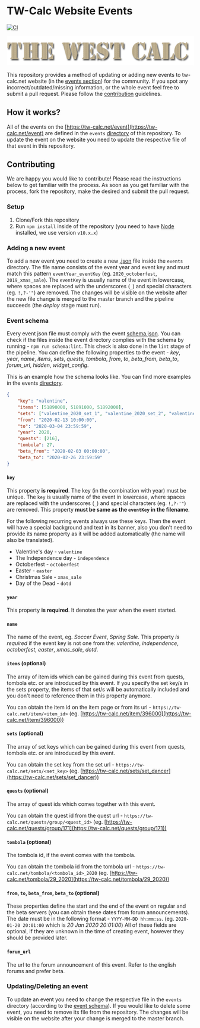 # TW-Calc Website Events

[![CI](https://github.com/timzatko/TW-Calc-Website-Events/workflows/CI/badge.svg)](https://github.com/timzatko/TW-Calc-Website-Events/actions?query=workflow:CI+branch:master)

![](./docs/logo.png)

This repository provides a method of updating or adding new events to tw-calc.net website (in the [events section](https://tw-calc.net/event)) for the community.
If you spot any incorrect/outdated/missing information, or the whole event feel free to submit a pull request. Please follow the [contribution](#contributing) guidelines.

## How it works?

All of the events on the [https://tw-calc.net/event](https://tw-calc.net/event) are defined in the `events` [directory](./events) of this repository.
To update the event on the website you need to update the respective file of that event in this repository.

## Contributing

We are happy you would like to contribute! Please read the instructions below to get familiar with the process.
As soon as you get familiar with the process, fork the repository, make the desired and submit the pull request.

### Setup

1. Clone/Fork this repository
2. Run `npm install` inside of the repository (you need to have [Node](https://nodejs.org/en/) installed, we use version `v10.x.x`)

### Adding a new event

To add a new event you need to create a new [.json](https://en.wikipedia.org/wiki/JSON) file inside the `events` directory. The file name consists of the event year and event key and must match this pattern `eventYear_eventKey` (eg. `2020_octoberfest`, `2019_xmas_sale`).
The `eventKey` is usually name of the event in lowercase, where spaces are replaced with the underscores (`_`) and special characters (eg. `!,?-'"`) are removed.
The changes will be visible on the website after the new file change is merged to the master branch and the pipeline succeeds (the _deploy_ stage must run).

### Event schema

Every event json file must comply with the event [schema.json](./schema.json).
You can check if the files inside the event directory complies with the schema by running - `npm run schema:lint`.
This check is also done in the `lint` stage of the pipeline.
You can define the following properties to the event - _key_, _year_, _name_, _items_, _sets_, _quests_, _tombola_, _from_, _to_, _beta_from_, _beta_to_, _forum_url_, _hidden_, _widget_config_.

This is an example how the schema looks like. You can find more examples in the events [directory](./events).

```json
{
    "key": "valentine",
    "items": [51890000, 51891000, 51892000],
    "sets": ["valentine_2020_set_1", "valentine_2020_set_2", "valentine_2020_set_3", "valentine_2020_set_4"],
    "from": "2020-02-13 10:00:00",
    "to": "2020-03-04 23:59:59",
    "year": 2020,
    "quests": [216],
    "tombola": 27,
    "beta_from": "2020-02-03 00:00:00",
    "beta_to": "2020-02-26 23:59:59"
}
```

#### `key`

This property **is required**. The key (in the combination with year) must be unique.
The `key` is usually name of the event in lowercase, where spaces are replaced with the underscores (`_`) and special characters (eg. `!,?-'"`) are removed.
This property **must be same as the `eventKey` in the filename**.

For the following recurring events always use these keys. Then the event will have a special background and text in its banner, also you don't need to provide its name property as it will be added automatically (the name will also be translated).

- Valentine's day - `valentine`
- The Independence day - `independence`
- Octoberfest - `octoberfest`
- Easter - `easter`
- Christmas Sale - `xmas_sale`
- Day of the Dead - `dotd`

#### `year`

This property **is required**. It denotes the year when the event started.

#### `name`

The name of the event, eg. _Soccer Event_, _Spring Sale_.
This property _is required_ if the event key is not one from the: _valentine_, _independence_, _octoberfest_, _easter_, _xmas_sale_, _dotd_.

#### `items` (optional)

The array of item ids which can be gained during this event from quests, tombola etc. or are introduced by this event.
If you specify the set key/s in the sets property, the items of that set/s will be automatically included and you don't need to reference them in this property anymore.

You can obtain the item id on the item page or from its url - `https://tw-calc.net/item/<item_id>` (eg. [https://tw-calc.net/item/396000](https://tw-calc.net/item/396000))

#### `sets` (optional)

The array of set keys which can be gained during this event from quests, tombola etc. or are introduced by this event.

You can obtain the set key from the set url - `https://tw-calc.net/sets/<set_key>` (eg. [https://tw-calc.net/sets/set_dancer](https://tw-calc.net/sets/set_dancer))

#### `quests` (optional)

The array of quest ids which comes together with this event.

You can obtain the quest id from the quest url - `https://tw-calc.net/quests/group/<quest_id>` (eg. [https://tw-calc.net/quests/group/171](https://tw-calc.net/quests/group/171))

#### `tombola` (optional)

The tombola id, if the event comes with the tombola.

You can obtain the tombola id from the tombola url - `https://tw-calc.net/tombola/<tombola_id>_2020` (eg. [https://tw-calc.net/tombola/29_2020](https://tw-calc.net/tombola/29_2020))

#### `from`, `to`, `beta_from`, `beta_to` (optional)

These properties define the start and the end of the event on regular and the beta servers (you can obtain these dates from forum announcements).
The date must be in the following format - `YYYY-MM-DD hh:mm:ss`. (eg. `2020-01-20 20:01:00` which is _20 Jan 2020 20:01:00_)
All of these fields are optional, if they are unknown in the time of creating event, however they should be provided later.

#### `forum_url`

The url to the forum announcement of this event. Refer to the english forums and prefer beta.

### Updating/Deleting an event

To update an event you need to change the respective file in the `events` directory (according to the [event schema](#event-schema)).
If you would like to delete some event, you need to remove its file from the repository. The changes will be visible on the website after your change is merged to the master branch.
